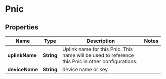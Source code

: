 # Pnic

## Properties
Name | Type | Description | Notes
------------ | ------------- | ------------- | -------------
**uplinkName** | **String** | Uplink name for this Pnic. This name will be used to reference this Pnic in other configurations. | 
**deviceName** | **String** | device name or key | 
